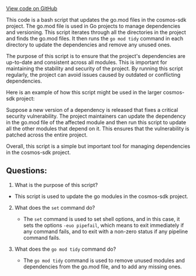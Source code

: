 [View code on GitHub](https://github.com/cosmos/cosmos-sdk/blob/main/scripts/go-mod-tidy-all.sh)

This code is a bash script that updates the go.mod files in the cosmos-sdk project. The go.mod file is used in Go projects to manage dependencies and versioning. This script iterates through all the directories in the project and finds the go.mod files. It then runs the `go mod tidy` command in each directory to update the dependencies and remove any unused ones.

The purpose of this script is to ensure that the project's dependencies are up-to-date and consistent across all modules. This is important for maintaining the stability and security of the project. By running this script regularly, the project can avoid issues caused by outdated or conflicting dependencies.

Here is an example of how this script might be used in the larger cosmos-sdk project:

Suppose a new version of a dependency is released that fixes a critical security vulnerability. The project maintainers can update the dependency in the go.mod file of the affected module and then run this script to update all the other modules that depend on it. This ensures that the vulnerability is patched across the entire project.

Overall, this script is a simple but important tool for managing dependencies in the cosmos-sdk project.
## Questions: 
 1. What is the purpose of this script?
   - This script is used to update the go modules in the cosmos-sdk project.

2. What does the `set` command do?
   - The `set` command is used to set shell options, and in this case, it sets the options `-euo pipefail`, which means to exit immediately if any command fails, and to exit with a non-zero status if any pipeline command fails.

3. What does the `go mod tidy` command do?
   - The `go mod tidy` command is used to remove unused modules and dependencies from the go.mod file, and to add any missing ones.